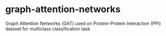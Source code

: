 # graph-attention-networks
Graph Attention Networks (GAT) used on Protein-Protein Interaction (PPI) dataset for multiclass classification task
